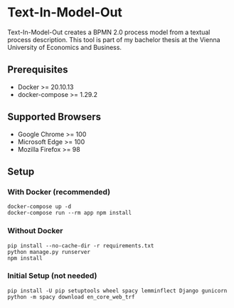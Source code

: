 # Text-In-Model-Out

Text-In-Model-Out creates a BPMN 2.0 process model from a textual process description.
This tool is part of my bachelor thesis at the Vienna University of Economics and Business.

## Prerequisites

* Docker >= 20.10.13
* docker-compose >= 1.29.2

## Supported Browsers

* Google Chrome >= 100
* Microsoft Edge >= 100
* Mozilla Firefox >= 98

## Setup

### With Docker (recommended)

```
docker-compose up -d
docker-compose run --rm app npm install
```

### Without Docker

```
pip install --no-cache-dir -r requirements.txt
python manage.py runserver
npm install
```

### Initial Setup (not needed)

```
pip install -U pip setuptools wheel spacy lemminflect Django gunicorn
python -m spacy download en_core_web_trf
```